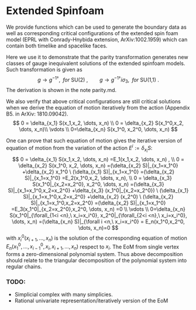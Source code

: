 # Extended Spinfoam

We provide functions which can be used to generate the boundary data as well as corresponding critical configurations of the extended spin foam model (EPRL with Conrady-Hnybida extension, ArXiv:1002.1959) which can contain both timelike and spacelike faces.

Here we use it to demonstrate that the parity transformation generates new classes of gauge inequivalent solutions of the extended spinfoam models. 
Such transformation is given as
$$
g \to g^{-1 \dagger}, \;\; for \ \text{SU(2)} \ , \qquad
g \to g^{-1 \dagger} i \sigma_3, \;\; for \ \text{SU(1,1)} \ .
$$
The derivation is shown in the note parity.md.

We also verify that above critical configurations are still critical solutions when we derive the equation of motion iteratively from the action (Appendix B5. in ArXiv: 1810.09042).
$$
0 = \delta_{x_1} S(x_1,x_2, \dots, x_n) \\
0 = \delta_{x_2} S(x_1^0,x_2, \dots, x_n)\\
\vdots \\
0=\delta_{x_n} S(x_1^0, x_2^0, \dots, x_n) 
$$

 One can prove that such equation of motion gives the iterative version of equation of motion from the variation of the action $E^i := \delta_{x_i} S$:
$$
	0 = \delta_{x_1} S(x_1,x_2, \dots, x_n) =E_1(x_1,x_2, \dots, x_n) , \\
	0 = \delta_{x_2} S(x_1^0, x_2, \dots, x_n) =(\delta_{x_2} S)|_{x_1=x_1^0} +\delta_{x_2} x_1^0 \ (\delta_{x_1} S)|_{x_1=x_1^0}  =(\delta_{x_2} S)|_{x_1=x_1^0} =E_2(x_1^0,x_2, \dots, x_n), \\
    0 = \delta_{x_3} S(x_1^0|_{x_2=x_2^0}, x_2^0, \dots, x_n) =(\delta_{x_3} S)|_{x_1=x_1^0,x_2=x_2^0} +\delta_{x_3} (x_1^0|_{x_2=x_2^0}) \ (\delta_{x_1} S)|_{x_1=x_1^0,x_2=x_2^0} +\delta_{x_2} (x_2^0) \ (\delta_{x_2} S)|_{x_1=x_1^0,x_2=x_2^0}  =(\delta_{x_2} S)|_{x_1=x_1^0} =E_3(x_1^0|_{x_2=x_2^0},x_2^0, \dots, x_n)  =0
    \\ \vdots \\
	0=\delta_{x_n} S(x_1^0|_{\forall_{1<i <n},\ x_i=x_i^0}, x_2^0|_{\forall_{2<i <n},\ x_i=x_i^0}, \dots, x_n) =(\delta_{x_n} S)|_{\forall i <n,\ x_i=x_i^0} = E_n(x_1^0,x_2^0, \dots, x_n)=0 
$$
with $x_i^0(x_{i+1}, \dots, x_n)$ is the solution of the corresponding equation of motion $E_n(x_1^0, \dots, x_{i-1}^0, x_i, x_{i+1},\dots, x_n)$ respect to $x_i$. 
The EoM from single vertex forms a zero-dimensional polynomial system. Thus above decomposition should relate to the triangular decomposition of the polynomial system into regular chains. 

### TODO:

- Simplicial complex with many simplicies.
- Rational univariate representation/iteratively version of the EoM